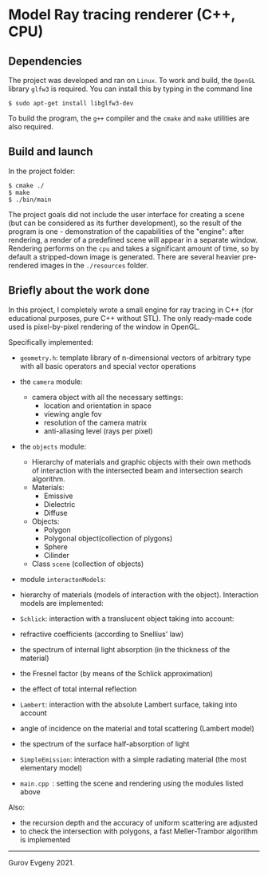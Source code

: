 # Model Ray tracing renderer (C++, CPU)
## Dependencies
The project was developed and ran on `Linux`.
To work and build, the `OpenGL` library `glfw3` is required. You can install this by typing in the command line
```
$ sudo apt-get install libglfw3-dev
```
To build the program, the `g++` compiler and the `cmake` and `make` utilities are also required.

## Build and launch
In the project folder:
```
$ cmake ./
$ make
$ ./bin/main
```
The project goals did not include the user interface for creating a scene (but can be considered as its further development), so the result of the program is one - demonstration of the capabilities of the "engine": after rendering, a render of a predefined scene will appear in a separate window. Rendering performs on the `cpu` and takes a significant amount of time, so by default a stripped-down image is generated. There are several heavier pre-rendered images in the `./resources` folder.

## Briefly about the work done
In this project, I completely wrote a small engine for ray tracing in C++ (for educational purposes, pure C++ without STL). The only ready-made code used is pixel-by-pixel rendering of the window in OpenGL.

Specifically implemented:

- `geometry.h`: template library of n-dimensional vectors of arbitrary type with all basic operators and special vector operations

- the `camera` module:
  * camera object with all the necessary settings:
    - location and orientation in space
    - viewing angle fov
    - resolution of the camera matrix
    - anti-aliasing level (rays per pixel)
- the `objects` module:
  * Hierarchy of materials and graphic objects with their own methods of interaction with the intersected beam and intersection search algorithm.
  * Materials:
    - Emissive
    - Dielectric
    - Diffuse
  * Objects:
    - Polygon
    - Polygonal object(collection of plygons)
    - Sphere
    - Cilinder
  * Class `scene` (collection of objects)

- module `interactonModels`:
- hierarchy of materials (models of interaction with the object). Interaction models are implemented:
- `Schlick`: interaction with a translucent object taking into account:
- refractive coefficients (according to Snellius' law)
- the spectrum of internal light absorption (in the thickness of the material)
- the Fresnel factor (by means of the Schlick approximation)
- the effect of total internal reflection
- `Lambert`: interaction with the absolute Lambert surface, taking into account
- angle of incidence on the material and total scattering (Lambert model)
- the spectrum of the surface half-absorption of light
- `SimpleEmission`: interaction with a simple radiating material (the most elementary model)

- `main.cpp `: setting the scene and rendering using the modules listed above

Also:
- the recursion depth and the accuracy of uniform scattering are adjusted
- to check the intersection with polygons, a fast Meller-Trambor algorithm is implemented

---
Gurov Evgeny 2021.
